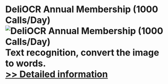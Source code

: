 # DeliOCR Annual Membership (1000 Calls/Day)<br />![DeliOCR Annual Membership (1000 Calls/Day)](https://mycommerce.akamaized.net/api/pimages/P300969374/BIG/300969374.PNG)<br />Text recognition, convert the image to words.<br />[>> Detailed information](https://secure.shareit.com/shareit/product.html?productid=300969374&affiliateid=200057808)